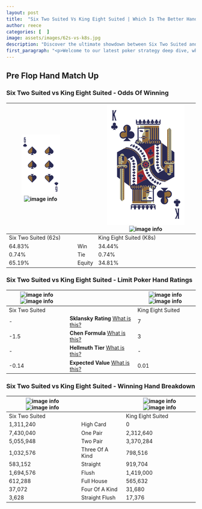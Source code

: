 ```yaml
---
layout: post
title:  "Six Two Suited Vs King Eight Suited | Which Is The Better Hand In Poker? A Complete Guide"
author: reece
categories: [  ]
image: assets/images/62s-vs-k8s.jpg
description: "Discover the ultimate showdown between Six Two Suited and King Eight Suited in poker! Uncover the odds, strategies, and scenarios where one hand triumphs over the other. Get ready to up your poker game with this thrilling analysis."
first_paragraph: "<p>Welcome to our latest poker strategy deep dive, where we're pitting two distinct hands against each other in a high-stakes showdown: Six Two Suited vs King Eight Suited.</p><p>In the dynamic world of poker, every decision counts, and knowing which hand holds the upper hand is key to your success at the table.</p><p>In this article, we'll dissect these two hands, explore the scenarios where one dominates the other, and equip you with the knowledge to make strategic choices that can tip the odds in your favor.</p><p>Get ready to unravel the intriguing dynamics of these poker hands and elevate your game to new heights.</p>"
---
```




[comment]: # (sp0)

## Pre Flop Hand Match Up

<div class="table hand-ratings" markdown="1"> 



### Six Two Suited vs King Eight Suited - Odds Of Winning


    
| ![image info](assets/images/hand1/6.png) ![image info](assets/images/hand1/2s.png) |  | ![image info](assets/images/hand2/K.png) ![image info](assets/images/hand2/8s.png) |
| -------- | -------- | -------- |
| Six Two Suited (62s) |  | King Eight Suited (K8s) |
| 64.83% | Win | 34.44% |
| 0.74% | Tie | 0.74% |
| 65.19% | Equity | 34.81% |




[comment]: # (sp1)



### Six Two Suited vs King Eight Suited - Limit Poker Hand Ratings


    
| ![image info](https://www.riverpairs.com/assets/images/hand1/6.png) ![image info](https://www.riverpairs.com/assets/images/hand1/2s.png) |  | ![image info](https://www.riverpairs.com/assets/images/hand2/K.png) ![image info](https://www.riverpairs.com/assets/images/hand2/8s.png) |
| -------- | -------- | -------- |
| Six Two Suited |  | King Eight Suited |
| - | **Sklansky Rating** [What is this?](/sklansky-rating-explained) | 7 |
| -1.5 | **Chen Formula** [What is this?](/chen-formula-explained) | 3 |
| - | **Hellmuth Tier** [What is this?](/Hellmuth-tier-explained) | - |
| -0.14 | **Expected Value** [What is this?](/expected-value-explained) | 0.01 |




[comment]: # (sp2)



### Six Two Suited vs King Eight Suited - Winning Hand Breakdown


    
| ![image info](https://www.riverpairs.com/assets/images/hand1/6.png) ![image info](https://www.riverpairs.com/assets/images/hand1/2s.png) |  | ![image info](https://www.riverpairs.com/assets/images/hand2/K.png) ![image info](https://www.riverpairs.com/assets/images/hand2/8s.png) |
| -------- | -------- | -------- |
| Six Two Suited |  | King Eight Suited |
| 1,311,240 | High Card | 0 |
| 7,430,040 | One Pair | 2,312,640 |
| 5,055,948 | Two Pair | 3,370,284 |
| 1,032,576 | Three Of A Kind | 798,516 |
| 583,152 | Straight | 919,704 |
| 1,694,576 | Flush | 1,419,000 |
| 612,288 | Full House | 565,632 |
| 37,072 | Four Of A Kind | 31,680 |
| 3,628 | Straight Flush | 17,376 |




[comment]: # (sp3)



</div>

[comment]: # (sp4)



[comment]: # (sp5)

